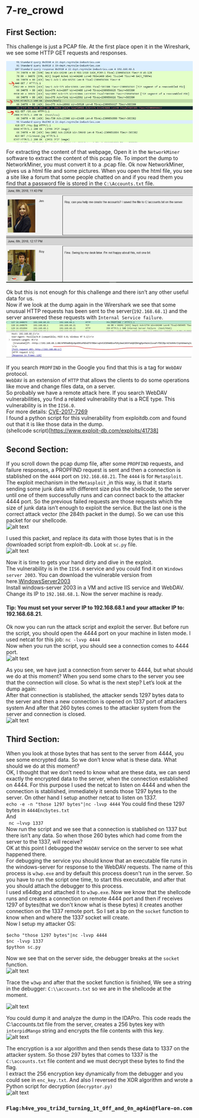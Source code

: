 # 7-re_crowd  
## First Section:  
This challenge is just a PCAP file. At the first place open it in the Wireshark, we see some HTTP GET requests and responses.  
  
  
![alt text](https://github.com/aleeamini/Flareon7-2020/blob/main/7/httpreq.png)  

For extracting the content of that webpage, Open it in the ```NetworkMiner``` software to extract the content of this pcap file. To import the dump to NetworkMiner, you must convert it to a .pcap file. Ok now NetworkMiner, gives us a html file and some pictures. When you open the html file, you see a site like a forum that some people chatted on and if you read them you find that a password file is stored in the ```C:\Accounts.txt``` file.  
![alt text](https://github.com/aleeamini/Flareon7-2020/blob/main/7/chats.png)  
  
Ok but this is not enough for this challenge and there isn’t any other useful data for us.  
Now if we look at the dump again in the Wirershark we see that some unusual HTTP requests has been sent to the server(```192.168.68.1```) and the server answered these requests with ```Internal Service failure```.  
![alt text](https://github.com/aleeamini/Flareon7-2020/blob/main/7/http_susp.png)  

If you search ```PROPFIND``` in the Google you find that this is a tag for ```WebDAV``` protocol.  
```WebDAV``` is an extension of ```HTTP``` that allows the clients to do some operations like move and change files data, on a server.  
So probably we have a remote attack here. If you search WebDAV vulnerabilities, you find a related vulnerability that is a RCE type. This vulnerability is in the ```IIS6.0```.   
For more details: [CVE-2017-7269](https://www.trendmicro.com/en_us/research/17/c/iis-6-0-vulnerability-leads-code-execution.html)    
I found a python script for this vulnerability from exploitdb.com and found out that it is like those data in the dump.  
(shellcode script)[https://www.exploit-db.com/exploits/41738]  
  
## Second Section:  
If you scroll down the pcap dump file, after some ```PROPFIND``` requests, and failure responses, a PROPFIND request is sent and then a connection is stablished on the ```4444``` port on ```192.168.68.21```.  The ```4444``` is for ```Metasploit```.  
The exploit mechanism in the ```Metasploit``` ,in this way, is that it starts sending some junk data with different size plus the shellcode, to the server until one of them successfully runs and can connect back to the attacker 4444 port. So the previous failed requests are those requests which the size of junk data isn’t enough to exploit the service. But the last one is the correct attack vector (the 284th packet in the dump). So we can use this packet for our shellcode.  
![alt text](https://github.com/aleeamini/Flareon7-2020/blob/main/7/stablished.png)  

I used this packet, and replace its data with those bytes that is in the downloaded script from exploit-db. Look at ```sc.py``` file.  
![alt text](https://github.com/aleeamini/Flareon7-2020/blob/main/7/replace_.png)  
   
Now it is time to gets your hand dirty and dive in the exploit.  
The vulnerability is in the ```IIS6.0``` service and you could find it on ```Windows server 2003```.  You can download the vulnerable version from here.[WindowsServer2003](https://ia601008.us.archive.org/22/items/WINSRV2003_R2EE/Windows_2003_Server.iso)  
Install windows-server 2003 in a VM and active IIS service and WebDAV. Change its IP to ```192.168.68.1```. Now the server machine is ready.  
#### Tip: You must set your server IP to 192.168.68.1 and your attacker IP to: 192.168.68.21.   
Ok now you can run the attack script and exploit the server. But before run the script, you should open the 4444 port on your machine in listen mode. I used netcat for this job:
```nc -lvvp 4444```  
Now when you run the script, you should see a connection comes to 4444 port.  
![alt text](https://github.com/aleeamini/Flareon7-2020/blob/main/7/runsh.png)  

As you see, we have just a connection from server to 4444, but what should we do at this moment? When you send some chars to the server you see that the connection will close. So what is the next step? Let’s look at the dump again:  
After that connection is stablished, the attacker sends 1297 bytes data to the server and then a new connection is opened on 1337 port of attackers system And after that 260 bytes comes to the attacker system from the server and connection is closed.  
![alt text](https://github.com/aleeamini/Flareon7-2020/blob/main/7/1337port.png)  
  
## Third Section:  
When you look at those bytes that has sent to the server from 4444, you see some encrypted data. So we don’t know what is these data. What should we do at this moment?  
OK, I thought that we don’t need to know what are these data, we can send exactly the encrypted data to the server, when the connection established on 4444. For this purpose I used the netcat to listen on 4444 and when the connection is stablished, immediately it sends those 1297 bytes to the server. On other hand I setup another netcat to listen on 1337.  
```echo -e -n "those 1297 bytes"|nc -lvvp 4444```
You could find these 1297 bytes in ```4444Encbytes.txt```  
And  
``` nc –lvvp 1337```  
Now run the script and we see that a connection is stablished on 1337 but there isn’t any data. So when those 260 bytes which had come from the server to the 1337, will receive?  
OK at this point I debugged the ```WebDAV``` service on the server to see what happened there.  
For debugging the service you should know that an executable file runs in the windows-server for response to the WebDAV requests. The name of this process is ```w3wp.exe``` and by default this process doesn't run in the server. So you have to run the script one time, to start this executable, and after that you should attach the debugger to this process.  
I used x64dbg and attached it to ```w3wp.exe```. Now we know that the shellcode runs and creates a connection on remote 4444 port and then if receives 1297 of bytes(that we don't know what is these bytes) it creates another connection on the 1337 remote port. So I set a bp on the ```socket``` function to know when and where the 1337 socket will create.  
Now I setup my attacker OS:  
``` 
$echo "those 1297 bytes"|nc -lvvp 4444
$nc -lvvp 1337
$python sc.py
```  

Now we see that on the server side, the debugger breaks at the ```socket``` function.  
![alt text](https://github.com/aleeamini/Flareon7-2020/blob/main/7/socketfunc.png)  

Trace the ```w3wp``` and after that the socket function is finished, We see a string in the debugger: ```C:\\accounts.txt``` so we are in the shellcode at the moment.  
  
![alt text](https://github.com/aleeamini/Flareon7-2020/blob/main/7/accounts.png)  
  
You could dump it and analyze the dump in the IDAPro. This code reads the C:\accounts.txt file from the server, creates a 256 bytes key with ```interpidMango``` string and encrypts the file contents with this key.  
![alt text](https://github.com/aleeamini/Flareon7-2020/blob/main/7/key_gen.png)   
  
The encryption is a xor algorithm and then sends these data to 1337 on the attacker system. So those 297 bytes that comes to 1337 is the ```C:\accounts.txt``` file content and we must decrypt these bytes to find the flag.  
I extract the 256 encryption key dynamically from the debugger and you could see in ```enc_key.txt```. And also I reversed the XOR algorithm and wrote a Python script for decryption (```decryptor.py)```  
![alt text](https://github.com/aleeamini/Flareon7-2020/blob/main/7/flag.png)  
  
### ```Flag:h4ve_you_tri3d_turning_1t_0ff_and_0n_ag4in@flare-on.com```
